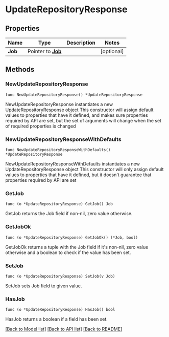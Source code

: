 # UpdateRepositoryResponse

## Properties

Name | Type | Description | Notes
------------ | ------------- | ------------- | -------------
**Job** | Pointer to [**Job**](Job.md) |  | [optional] 

## Methods

### NewUpdateRepositoryResponse

`func NewUpdateRepositoryResponse() *UpdateRepositoryResponse`

NewUpdateRepositoryResponse instantiates a new UpdateRepositoryResponse object
This constructor will assign default values to properties that have it defined,
and makes sure properties required by API are set, but the set of arguments
will change when the set of required properties is changed

### NewUpdateRepositoryResponseWithDefaults

`func NewUpdateRepositoryResponseWithDefaults() *UpdateRepositoryResponse`

NewUpdateRepositoryResponseWithDefaults instantiates a new UpdateRepositoryResponse object
This constructor will only assign default values to properties that have it defined,
but it doesn't guarantee that properties required by API are set

### GetJob

`func (o *UpdateRepositoryResponse) GetJob() Job`

GetJob returns the Job field if non-nil, zero value otherwise.

### GetJobOk

`func (o *UpdateRepositoryResponse) GetJobOk() (*Job, bool)`

GetJobOk returns a tuple with the Job field if it's non-nil, zero value otherwise
and a boolean to check if the value has been set.

### SetJob

`func (o *UpdateRepositoryResponse) SetJob(v Job)`

SetJob sets Job field to given value.

### HasJob

`func (o *UpdateRepositoryResponse) HasJob() bool`

HasJob returns a boolean if a field has been set.


[[Back to Model list]](../README.md#documentation-for-models) [[Back to API list]](../README.md#documentation-for-api-endpoints) [[Back to README]](../README.md)


